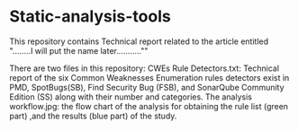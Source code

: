 # Static-analysis-tools
This repository contains Technical report related to the article entitled "........I will put the name later...........""

There are two files in this repository:
CWEs Rule Detectors.txt: Technical report of the six Common Weaknesses Enumeration rules detectors exist in PMD, SpotBugs(SB), Find Security Bug (FSB), and SonarQube Community Edition (SS) along with their number and categories.
The analysis workflow.jpg: the flow chart of the analysis for obtaining the rule list (green part) ,and the results (blue part) of the study.
